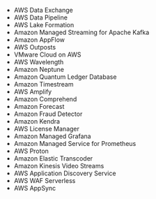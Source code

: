 - AWS Data Exchange
- AWS Data Pipeline
- AWS Lake Formation
- Amazon Managed Streaming for Apache Kafka
- Amazon AppFlow
- AWS Outposts
- VMware Cloud on AWS
- AWS Wavelength
- Amazon Neptune
- Amazon Quantum Ledger Database
- Amazon Timestream
- AWS Amplify
- Amazon Comprehend
- Amazon Forecast
- Amazon Fraud Detector
- Amazon Kendra
- AWS License Manager
- Amazon Managed Grafana
- Amazon Managed Service for Prometheus
- AWS Proton
- Amazon Elastic Transcoder
- Amazon Kinesis Video Streams
- AWS Application Discovery Service
- AWS WAF Serverless
- AWS AppSync
